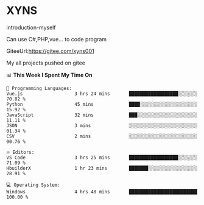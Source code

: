 # XYNS
introduction-myself

Can use C#,PHP,vue... to code program

GiteeUrl:https://gitee.com/xyns001

My all projects pushed on gitee

<!--START_SECTION:waka-->
📊 **This Week I Spent My Time On** 

```text
💬 Programming Languages: 
Vue.js                   3 hrs 24 mins       ██████████████████░░░░░░░   70.82 % 
Python                   45 mins             ████░░░░░░░░░░░░░░░░░░░░░   15.92 % 
JavaScript               32 mins             ███░░░░░░░░░░░░░░░░░░░░░░   11.11 % 
JSON                     3 mins              ░░░░░░░░░░░░░░░░░░░░░░░░░   01.34 % 
CSV                      2 mins              ░░░░░░░░░░░░░░░░░░░░░░░░░   00.76 % 

🔥 Editors: 
VS Code                  3 hrs 25 mins       ██████████████████░░░░░░░   71.09 % 
HbuilderX                1 hr 23 mins        ███████░░░░░░░░░░░░░░░░░░   28.91 % 

💻 Operating System: 
Windows                  4 hrs 48 mins       █████████████████████████   100.00 % 
```


<!--END_SECTION:waka-->
